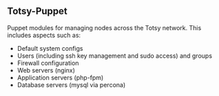 Totsy-Puppet
------------

Puppet modules for managing nodes across the Totsy network. This includes aspects such as:
* Default system configs
* Users (including ssh key management and sudo access) and groups
* Firewall configuration
* Web servers (nginx)
* Application servers (php-fpm)
* Database servers (mysql via percona)
